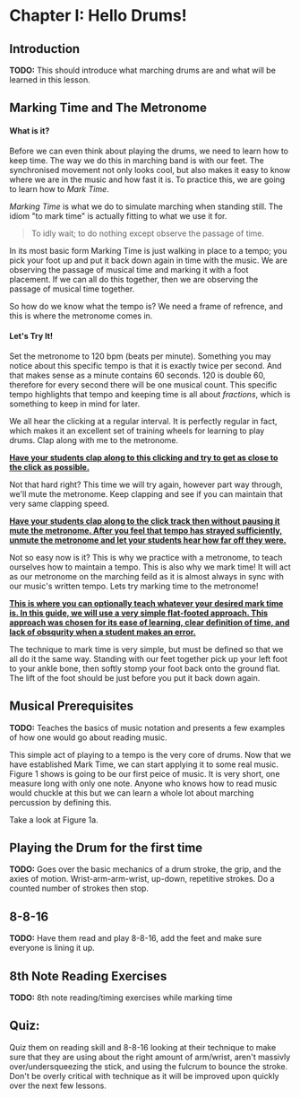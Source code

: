 # Chapter I: Hello Drums!

## Introduction

**TODO:**  This should introduce what marching drums are and what will be learned in this lesson.

## Marking Time and The Metronome

#### What is it?

Before we can even think about playing the drums, we need to learn how to keep time. The way we do this in marching band is with our feet.  The synchronised movement not only looks cool, but also makes it easy to know where we are in the music and how fast it is.  To practice this, we are going to learn how to *Mark Time*.

*Marking Time* is what we do to simulate marching when standing still.  The idiom "to mark time" is actually fitting to what we use it for.

> To idly wait; to do nothing except observe the passage of time.

In its most basic form Marking Time is just walking in place to a tempo; you pick your foot up and put it back down again in time with the music.  We are observing the passage of musical time and marking it with a foot placement.  If we can all do this together, then we are observing the passage of musical time together.  

So how do we know what the tempo is?  We need a frame of refrence, and this is where the metronome comes in.

#### Let's Try It!

Set the metronome to 120 bpm (beats per minute).  Something you may notice about this specific tempo is that it is exactly twice per second.  And that makes sense as a minute contains 60 seconds.  120 is double 60, therefore for every second there will be one musical count.  This specific tempo highlights that tempo and keeping time is all about *fractions*, which is something to keep in mind for later.

We all hear the clicking at a regular interval.  It is perfectly regular in fact, which makes it an excellent set of training wheels for learning to play drums.  Clap along with me to the metronome.

**<u>Have your students clap along to this clicking and try to get as close to the click as possible.</u>**

Not that hard right?  This time we will try again, however part way through, we'll mute the metronome.  Keep clapping and see if you can maintain that very same clapping speed.  

**<u>Have your students clap along to the click track then without pausing it mute the metronome.  After you feel that tempo has strayed sufficiently, unmute the metronome and let your students hear how far off they were.</u>**

Not so easy now is it?  This is why we practice with a metronome, to teach ourselves how to maintain a tempo.  This is also why we mark time!  It will act as our metronome on the marching feild as it is almost always in sync with our music's written tempo.  Lets try marking time to the metronome!

**<u>This is where you can optionally teach whatever your desired mark time is.  In this guide, we will use a very simple flat-footed approach.  This approach was chosen for its ease of learning, clear definition of time, and lack of obsqurity when a student makes an error.</u>**

The technique to mark time is very simple, but must be defined so that we all do it the same way.  Standing with our feet together pick up your left foot to your ankle bone, then softly stomp your foot back onto the ground flat.  The lift of the foot should be just before you put it back down again.

## Musical Prerequisites

**TODO:** Teaches the basics of music notation and presents a few examples of how one would go about reading music.

This simple act of playing to a tempo is the very core of drums. Now that we have established Mark Time, we can start applying it to some real music.  Figure 1 shows is going to be our first peice of music.  It is very short, one measure long with only one note.  Anyone who knows how to read music would chuckle at this but we can learn a whole lot about marching percussion by defining this.

Take a look at Figure 1a. 

## Playing the Drum for the first time

**TODO:**  Goes over the basic mechanics of a drum stroke, the grip, and the axies of motion. Wrist-arm-arm-wrist, up-down, repetitive strokes. Do a counted number of strokes then stop.

## 8-8-16

**TODO:**  Have them read and play 8-8-16, add the feet and make sure everyone is lining it up.

## 8th Note Reading Exercises

**TODO:**  8th note reading/timing exercises while marking time

## Quiz:

Quiz them on reading skill and 8-8-16 looking at their technique to make sure that they are using about the right amount of arm/wrist, aren't massivly over/undersqueezing the stick, and using the fulcrum to bounce the stroke. Don't be overly critical with technique as it will be improved upon quickly over the next few lessons.
